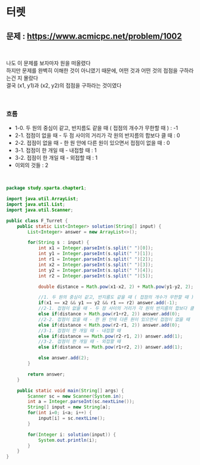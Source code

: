 # 터렛

## 문제 : https://www.acmicpc.net/problem/1002

<br>

나도 이 문제를 보자마자 원을 떠올렸다   
하지만 문제를 완벽히 이해한 것이 아니였기 때문에, 어떤 것과 어떤 것의 접점을 구하라는건 지 몰랐다   
결국 (x1, y1)과 (x2, y2)의 접점을 구하라는 것이였다

<br>

### 흐름
- 1-0. 두 원의 중심이 같고, 반지름도 같을 때 ( 접점의 개수가 무한할 때 ) : -1
- 2-1. 접점이 없을 때 - 두 점 사이의 거리가 각 원의 반지름의 합보다 클 때 : 0
- 2-2. 접점이 없을 때 - 한 원 안에 다른 원이 있으면서 접점이 없을 때 : 0
- 3-1. 접점이 한 개일 때 - 내접할 때 : 1
- 3-2. 접점이 한 개일 때 - 외접할 때 : 1
- 이외의 것들 : 2

<br>

```java
package study.sparta.chapter1;

import java.util.ArrayList;
import java.util.List;
import java.util.Scanner;

public class F_Turret {
    public static List<Integer> solution(String[] input) {
        List<Integer> answer = new ArrayList<>();

        for(String s : input) {
            int x1 = Integer.parseInt(s.split(" ")[0]);
            int y1 = Integer.parseInt(s.split(" ")[1]);
            int r1 = Integer.parseInt(s.split(" ")[2]);
            int x2 = Integer.parseInt(s.split(" ")[3]);
            int y2 = Integer.parseInt(s.split(" ")[4]);
            int r2 = Integer.parseInt(s.split(" ")[5]);

            double distance = Math.pow(x1-x2, 2) + Math.pow(y1-y2, 2);

            //1. 두 원의 중심이 같고, 반지름도 같을 때 ( 접점의 개수가 무한할 때 )
            if(x1 == x2 && y1 == y2 && r1 == r2) answer.add(-1);
            //2-1. 접점이 없을 때 - 두 점 사이의 거리가 각 원의 반지름의 합보다 클 때
            else if(distance > Math.pow(r1+r2, 2)) answer.add(0);
            //2-2. 접점이 없을 때 - 한 원 안에 다른 원이 있으면서 접점이 없을 때
            else if(distance < Math.pow(r2-r1, 2)) answer.add(0);
            //3-1. 접점이 한 개일 때 - 내접할 때
            else if(distance == Math.pow(r2-r1, 2)) answer.add(1);
            //3-2. 접점이 한 개일 때 - 외접할 때
            else if(distance == Math.pow(r1+r2, 2)) answer.add(1);

            else answer.add(2);
        }

        return answer;
    }

    public static void main(String[] args) {
        Scanner sc = new Scanner(System.in);
        int a = Integer.parseInt(sc.nextLine());
        String[] input = new String[a];
        for(int i=0; i<a; i++) {
            input[i] = sc.nextLine();
        }

        for(Integer i: solution(input)) {
            System.out.println(i);
        }
    }
}

```
